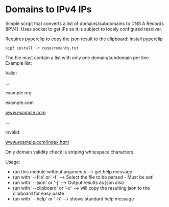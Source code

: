 # Domains to IPv4 IPs

Simple script that converts a list of domains/subdomains to DNS A Records (IPV4).
Uses socket to get IPs so it is subject to localy configured resolver.

Requires pyperclip to copy the json result to the clipboard:
Install pyperclip 
```
pip3 install -r requirements.txt
```

The file must contain a list with only one domain/subdomain per line.
Example list:

Valid:

...

example.org

example.com

www.example.com

...

Invalid:

www.example.com/index.html


Only domain validity check is striping whitespace characters.

Usage:
  - run this module without arguments --> get help message
  - run with '--file' or '-f' --> Select the file to be parsed - Must be set!
  - run with '--json' or '-j' --> Output results as json also
  - run with '--clipboard' or '-c' --> will copy the resulting json to the clipboard for easy paste
  - run with '--help' or '-h' --> shows standard help message
